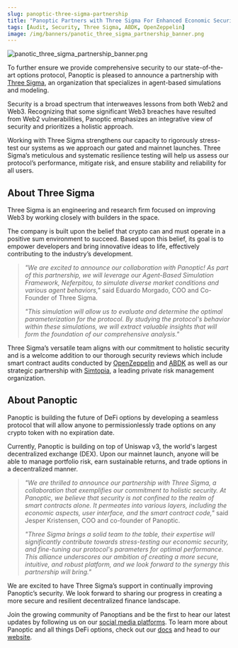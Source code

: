```yaml
---
slug: panoptic-three-sigma-partnership
title: "Panoptic Partners with Three Sigma For Enhanced Economic Security"
tags: [Audit, Security, Three Sigma, ABDK, OpenZeppelin]
image: /img/banners/panotic_three_sigma_partnership_banner.png
---
```

![panotic_three_sigma_partnership_banner.png](./panotic_three_sigma_partnership_banner.png)

To further ensure we provide comprehensive security to our state-of-the-art options protocol, Panoptic is pleased to announce a partnership with [Three Sigma](https://threesigma.xyz/), an organization that specializes in agent-based simulations and modeling.

Security is a broad spectrum that interweaves lessons from both Web2 and Web3. Recognizing that some significant Web3 breaches have resulted from Web2 vulnerabilities, Panoptic emphasizes an integrative view of security and prioritizes a holistic approach.

<!--truncate-->

Working with Three Sigma strengthens our capacity to rigorously stress-test our systems as we approach our gated and mainnet launches. Three Sigma’s meticulous and systematic resilience testing will help us assess our protocol’s performance, mitigate risk, and ensure stability and reliability for all users.

## About Three Sigma

Three Sigma is an engineering and research firm focused on improving Web3 by working closely with builders in the space.

The company is built upon the belief that crypto can and must operate in a positive sum environment to succeed. Based upon this belief, its goal is to empower developers and bring innovative ideas to life, effectively contributing to the industry’s development.

> *"We are excited to announce our collaboration with Panoptic! As part of this partnership, we will leverage our Agent-Based Simulation Framework, Neferpitou, to simulate diverse market conditions and various agent behaviors,"* said Eduardo Morgado, COO and Co-Founder of Three Sigma.
>
> *"This simulation will allow us to evaluate and determine the optimal parameterization for the protocol. By studying the protocol's behavior within these simulations, we will extract valuable insights that will form the foundation of our comprehensive analysis."*

Three Sigma’s versatile team aligns with our commitment to holistic security and is a welcome addition to our thorough security reviews which include smart contract audits conducted by [OpenZeppelin](https://panoptic.xyz/blog/openzeppelin-audits-panoptic-defi-options-protocol) and [ABDK](https://panoptic.xyz/blog/abdk-audit-completion) as well as our strategic partnership with [Simtopia](https://panoptic.xyz/blog/simtopia-partnership-panoptic-defi-options), a leading private risk management organization.

## About Panoptic

Panoptic is building the future of DeFi options by developing a seamless protocol that will allow anyone to permissionlessly trade options on any crypto token with no expiration date.

Currently, Panoptic is building on top of Uniswap v3, the world's largest decentralized exchange (DEX). Upon our mainnet launch, anyone will be able to manage portfolio risk, earn sustainable returns, and trade options in a decentralized manner.  

> *"We are thrilled to announce our partnership with Three Sigma, a collaboration that exemplifies our commitment to holistic security. At Panoptic, we believe that security is not confined to the realm of smart contracts alone. It permeates into various layers, including the economic aspects, user interface, and the smart contract code,"* said Jesper Kristensen, COO and co-founder of Panoptic.
>
> *"Three Sigma brings a solid team to the table, their expertise will significantly contribute towards stress-testing our economic security, and fine-tuning our protocol's parameters for optimal performance. This alliance underscores our ambition of creating a more secure, intuitive, and robust platform, and we look forward to the synergy this partnership will bring."*

We are excited to have Three Sigma’s support in continually improving Panoptic’s security. We look forward to sharing our progress in creating a more secure and resilient decentralized finance landscape.

Join the growing community of Panoptians and be the first to hear our latest updates by following us on our [social media platforms](https://links.panoptic.xyz/all). To learn more about Panoptic and all things DeFi options, check out our [docs](https://panoptic.xyz/docs/intro) and head to our [website](https://panoptic.xyz/).